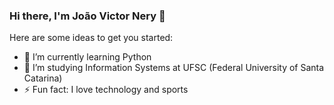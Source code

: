 ### Hi there, I'm João Victor Nery 👋

Here are some ideas to get you started:

- 🌱 I’m currently learning Python
- 👯 I’m studying Information Systems at UFSC (Federal University of Santa Catarina)
- ⚡ Fun fact: I love technology and sports

